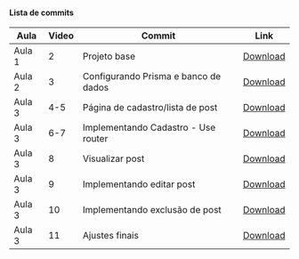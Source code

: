 #### Lista de commits
Aula | Video | Commit | Link
------ | ------ | ------ | ------
Aula 1 | 2 | Projeto base | [Download](https://github.com/treinaweb/treinaweb-nextjs-fullstack/archive/f8460f2ba53d1848f27d1127a098bae0dd7113ce.zip)
Aula 2 | 3 | Configurando Prisma e banco de dados | [Download](https://github.com/treinaweb/treinaweb-nextjs-fullstack/archive/9962ae8c4bc3558728dceef26d04b4c27ca5b523.zip)
Aula 3 | 4-5 | Página de cadastro/lista de post | [Download](https://github.com/treinaweb/treinaweb-nextjs-fullstack/archive/80141f01ce9aa76845e453449cfb4557f446ea80.zip)
Aula 3 | 6-7 | Implementando Cadastro - Use router | [Download](https://github.com/treinaweb/treinaweb-nextjs-fullstack/archive/61588a3540286275a8ea7f285f0c11037da0beab.zip)
Aula 3 | 8 | Visualizar post | [Download](https://github.com/treinaweb/treinaweb-nextjs-fullstack/archive/332fb8e1493dcabd4e9cdda08d54ed4b52f8c6d3.zip)
Aula 3 | 9 | Implementando editar post | [Download](https://github.com/treinaweb/treinaweb-nextjs-fullstack/archive/b658b2c61df789b9e52622139e6d03b3cc829c11.zip)
Aula 3 | 10 | Implementando exclusão de post | [Download](https://github.com/treinaweb/treinaweb-nextjs-fullstack/archive/498dcb9020e0d3f1df76e6b31b2e923a4b36036d.zip)
Aula 3 | 11 | Ajustes finais | [Download](https://github.com/treinaweb/treinaweb-nextjs-fullstack/archive/7555a29448b2cf424487d577ce2d631390530f5a.zip)
